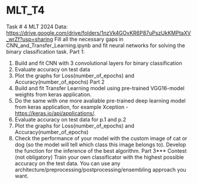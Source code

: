 # MLT_T4
Task # 4 MLT 2024
Data:
https://drive.google.com/drive/folders/1nzVk4GOvKR6P87uPszUkKMPtaXV_wrZf?usp=sharing
Fill all the necessary gaps in CNN_and_Transfer_Learning.ipynb and fit neural networks for solving the binary classification task.
Part 1:
1. Build and fit CNN with 3 convolutional layers for binary classification
2. Evaluate accuracy on test data
3. Plot the graphs for Loss(number_of_epochs) and Accuracy(number_of_epochs)
Part 2
1. Build and fit Transfer Learning model using pre-trained VGG16-model weights from keras application.
2. Do the same with one more avaliable pre-trained deep learning model from keras application, for example Xception - https://keras.io/api/applications/.
2. Evaluate accuracy on test data for p.1 and p.2
3. Plot the graphs for Loss(number_of_epochs) and Accuracy(number_of_epochs)
4. Check the performance of your model with the custom image of cat or dog (so the model will tell which class this image belongs to). Develop the function for the inference of the best algorithm.
Part 3*** Contest 
(not obligatory)
Train your own classificator with the highest possible accuracy on the test data. You can use any architecture/preprocessing/postprocessing/ensembling approach you want.
